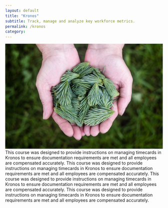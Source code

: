 ```yaml
---
layout: default
title: "Kronos"
subtitle: Track, manage and analyze key workforce metrics.
permalink: /kronos
category: 
---
```


![smiley](/img/2.jpg)
This course was designed to provide instructions on managing timecards in Kronos to ensure documentation requirements are met and all employees are compensated accurately.
This course was designed to provide instructions on managing timecards in Kronos to ensure documentation requirements are met and all employees are compensated accurately.
This course was designed to provide instructions on managing timecards in Kronos to ensure documentation requirements are met and all employees are compensated accurately.
This course was designed to provide instructions on managing timecards in Kronos to ensure documentation requirements are met and all employees are compensated accurately.
